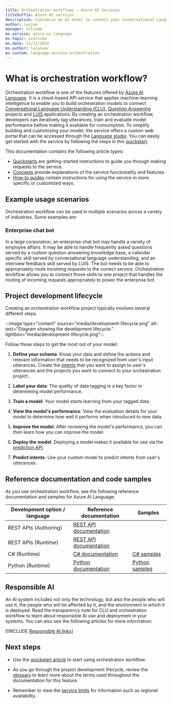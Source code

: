 ```yaml
---
title: Orchestration workflows - Azure AI services
titleSuffix: Azure AI services
description: Customize an AI model to connect your Conversational Language Understanding, question answering and LUIS applications.
author: laujan
manager: nitinme
ms.service: azure-ai-language
ms.topic: overview
ms.date: 11/21/2024
ms.author: lajanuar
ms.custom: language-service-orchestration
---
```


# What is orchestration workflow?


Orchestration workflow is one of the features offered by [Azure AI Language](../overview.md). It is a cloud-based API service that applies machine-learning intelligence to enable you to build orchestration models to connect [Conversational Language Understanding (CLU)](../conversational-language-understanding/overview.md), [Question Answering](../question-answering/overview.md) projects and [LUIS](../../luis/what-is-luis.md) applications.
By creating an orchestration workflow, developers can iteratively tag utterances, train and evaluate model performance before making it available for consumption. 
To simplify building and customizing your model, the service offers a custom web portal that can be accessed through the [Language studio](https://aka.ms/languageStudio). You can easily get started with the service by following the steps in this [quickstart](quickstart.md). 


This documentation contains the following article types:

* [Quickstarts](quickstart.md) are getting-started instructions to guide you through making requests to the service.
* [Concepts](concepts/evaluation-metrics.md) provide explanations of the service functionality and features.
* [How-to guides](how-to/create-project.md) contain instructions for using the service in more specific or customized ways.


## Example usage scenarios

Orchestration workflow can be used in multiple scenarios across a variety of industries. Some examples are:

### Enterprise chat bot

In a large corporation, an enterprise chat bot may handle a variety of employee affairs. It may be able to handle frequently asked questions served by a custom question answering knowledge base, a calendar specific skill served by conversational language understanding, and an interview feedback skill served by LUIS. The bot needs to be able to appropriately route incoming requests to the correct service. Orchestration workflow allows you to connect those skills to one project that handles the routing of incoming requests appropriately to power the enterprise bot.

## Project development lifecycle

Creating an orchestration workflow project typically involves several different steps. 

:::image type="content" source="media/development-lifecycle.png" alt-text="Diagram showing the development lifecycle." lightbox="media/development-lifecycle.png":::

Follow these steps to get the most out of your model:

1. **Define your schema**: Know your data and define the actions and relevant information that needs to be recognized from user's input utterances. Create the [intents](glossary.md#intent) that you want to assign to user's utterances and the projects you want to connect to your orchestration project.

2. **Label your data**: The quality of data tagging is a key factor in determining model performance. 

3. **Train a model**: Your model starts learning from your tagged data.

4. **View the model's performance**: View the evaluation details for your model to determine how well it performs when introduced to new data.

5. **Improve the model**: After reviewing the model's performance, you can then learn how you can improve the model.

6. **Deploy the model**: Deploying a model makes it available for use via the [prediction API](/rest/api/language/2023-04-01/conversation-analysis-runtime/analyze-conversation).

7. **Predict intents**: Use your custom model to predict intents from user's utterances.

## Reference documentation and code samples

As you use orchestration workflow, see the following reference documentation and samples for Azure AI Language:

|Development option / language  |Reference documentation |Samples  |
|---------|---------|---------|
|REST APIs (Authoring)   | [REST API documentation](https://aka.ms/clu-authoring-apis)        |         |
|REST APIs (Runtime)    | [REST API documentation](/rest/api/language/2023-04-01/conversation-analysis-runtime/analyze-conversation)        |         |
|C#  (Runtime)   | [C# documentation](/dotnet/api/overview/azure/ai.language.conversations-readme)        | [C# samples](https://github.com/Azure/azure-sdk-for-net/tree/main/sdk/cognitivelanguage/Azure.AI.Language.Conversations/samples)        |
|Python (Runtime)| [Python documentation](/python/api/overview/azure/ai-language-conversations-readme?view=azure-python-preview&preserve-view=true)        | [Python samples](https://github.com/Azure/azure-sdk-for-python/tree/main/sdk/cognitivelanguage/azure-ai-language-conversations/samples) |

## Responsible AI 

An AI system includes not only the technology, but also the people who will use it, the people who will be affected by it, and the environment in which it is deployed. Read the transparency note for CLU and orchestration workflow to learn about responsible AI use and deployment in your systems. You can also see the following articles for more information:

[!INCLUDE [Responsible AI links](../includes/overview-responsible-ai-links.md)]

## Next steps

* Use the [quickstart article](quickstart.md) to start using orchestration workflow.  

* As you go through the project development lifecycle, review the [glossary](glossary.md) to learn more about the terms used throughout the documentation for this feature. 

* Remember to view the [service limits](service-limits.md) for information such as regional availability.
